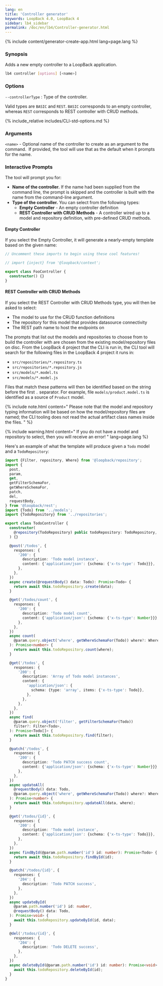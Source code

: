 ```yaml
---
lang: en
title: 'Controller generator'
keywords: LoopBack 4.0, LoopBack 4
sidebar: lb4_sidebar
permalink: /doc/en/lb4/Controller-generator.html
---
```


{% include content/generator-create-app.html lang=page.lang %}

### Synopsis

Adds a new empty controller to a LoopBack application.

```sh
lb4 controller [options] [<name>]
```

### Options

`--controllerType` : Type of the controller.

Valid types are `BASIC` and `REST`. `BASIC` corresponds to an empty controller,
whereas `REST` corresponds to REST controller with CRUD methods.

{% include_relative includes/CLI-std-options.md %}

### Arguments

`<name>` - Optional name of the controller to create as an argument to the
command.  If provided, the tool will use that as the default when it prompts for
the name.

### Interactive Prompts

The tool will prompt you for:

- **Name of the controller.** If the name had been supplied from the command
  line, the prompt is skipped and the controller is built with the name from the
  command-line argument.
- **Type of the controller.** You can select from the following types:
  - **Empty Controller** - An empty controller definition
  - **REST Controller with CRUD Methods** - A controller wired up to a model and
    repository definition, with pre-defined CRUD methods.

#### Empty Controller

If you select the Empty Controller, it will generate a nearly-empty template
based on the given name:

```ts
// Uncomment these imports to begin using these cool features!

// import {inject} from '@loopback/context';

export class FooController {
  constructor() {}
}
```

#### REST Controller with CRUD Methods

If you select the REST Controller with CRUD Methods type, you will then be asked
to select:

- The model to use for the CRUD function definitions
- The repository for this model that provides datasource connectivity
- The REST path name to host the endpoints on

The prompts that list out the models and repositories to choose from to build
the controller with are chosen from the existing model/repository files on disc.
From the LoopBack 4 project that the CLI is run in, the CLI tool will search for
the following files in the LoopBack 4 project it runs in:

- `src/repositories/*.repository.ts`
- `src/repositories/*.repository.js`
- `src/models/*.model.ts`
- `src/models/*.model.js`

Files that match these patterns will then be identified based on the string
before the first `.` separator. For example, file `models/product.model.ts` is
identified as a source of `Product` model.

{% include note.html content="
Please note that the model and repository typing information will be based on
how the model/repository files are named; the CLI tooling does not read the
actual artifact class names inside the files.
" %}

{% include warning.html content="
If you do not have a model and repository to select,
then you will receive an error!
" lang=page.lang %}

Here's an example of what the template will produce given a `Todo` model and a
`TodoRepository`:

```ts
import {Filter, repository, Where} from '@loopback/repository';
import {
  post,
  param,
  get,
  getFilterSchemaFor,
  getWhereSchemaFor,
  patch,
  del,
  requestBody,
} from '@loopback/rest';
import {Todo} from '../models';
import {TodoRepository} from '../repositories';

export class TodoController {
  constructor(
    @repository(TodoRepository) public todoRepository: TodoRepository,
  ) {}

  @post('/todos', {
    responses: {
      '200': {
        description: 'Todo model instance',
        content: {'application/json': {schema: {'x-ts-type': Todo}}},
      },
    },
  })
  async create(@requestBody() data: Todo): Promise<Todo> {
    return await this.todoRepository.create(data);
  }

  @get('/todos/count', {
    responses: {
      '200': {
        description: 'Todo model count',
        content: {'application/json': {schema: {'x-ts-type': Number}}},
      },
    },
  })
  async count(
    @param.query.object('where', getWhereSchemaFor(Todo)) where?: Where<Todo>,
  ): Promise<number> {
    return await this.todoRepository.count(where);
  }

  @get('/todos', {
    responses: {
      '200': {
        description: 'Array of Todo model instances',
        content: {
          'application/json': {
            schema: {type: 'array', items: {'x-ts-type': Todo}},
          },
        },
      },
    },
  })
  async find(
    @param.query.object('filter', getFilterSchemaFor(Todo))
    filter?: Filter<Todo>,
  ): Promise<Todo[]> {
    return await this.todoRepository.find(filter);
  }

  @patch('/todos', {
    responses: {
      '200': {
        description: 'Todo PATCH success count',
        content: {'application/json': {schema: {'x-ts-type': Number}}},
      },
    },
  })
  async updateAll(
    @requestBody() data: Todo,
    @param.query.object('where', getWhereSchemaFor(Todo)) where?: Where<Todo>,
  ): Promise<number> {
    return await this.todoRepository.updateAll(data, where);
  }

  @get('/todos/{id}', {
    responses: {
      '200': {
        description: 'Todo model instance',
        content: {'application/json': {schema: {'x-ts-type': Todo}}},
      },
    },
  })
  async findById(@param.path.number('id') id: number): Promise<Todo> {
    return await this.todoRepository.findById(id);
  }

  @patch('/todos/{id}', {
    responses: {
      '204': {
        description: 'Todo PATCH success',
      },
    },
  })
  async updateById(
    @param.path.number('id') id: number,
    @requestBody() data: Todo,
  ): Promise<void> {
    await this.todoRepository.updateById(id, data);
  }

  @del('/todos/{id}', {
    responses: {
      '204': {
        description: 'Todo DELETE success',
      },
    },
  })
  async deleteById(@param.path.number('id') id: number): Promise<void> {
    await this.todoRepository.deleteById(id);
  }
}
```
